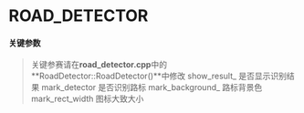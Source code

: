 # ROAD_DETECTOR

#### 关键参数
> 关键参赛请在**road_detector.cpp**中的**RoadDetector::RoadDetector()**中修改
> show_result_ 是否显示识别结果
> mark_detector 是否识别路标
> mark_background_ 路标背景色
> mark_rect_width 图标大致大小